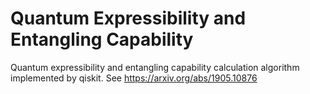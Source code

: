 # Quantum Expressibility and Entangling Capability

Quantum expressibility and entangling capability calculation algorithm implemented by qiskit. See https://arxiv.org/abs/1905.10876


